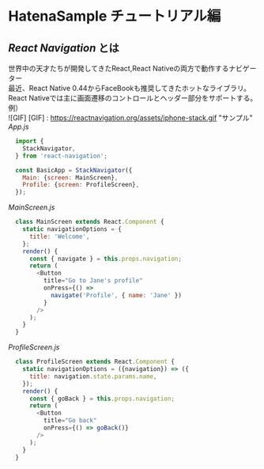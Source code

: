 # HatenaSample チュートリアル編  
## *React Navigation* とは  
 [React Navigation]:https://reactnavigation.org/ "React Navigation"  
 世界中の天才たちが開発してきたReact,React Nativeの両方で動作するナビゲーター  
最近、React Native 0.44からFaceBookも推奨してきたホットなライブラリ。  
React Nativeでは主に画面遷移のコントロールとヘッダー部分をサポートする。  
例）  
![GIF]
[GIF] : https://reactnavigation.org/assets/iphone-stack.gif "サンプル"  
*App.js*  
```javascript
  import {  
    StackNavigator,  
  } from 'react-navigation';  

  const BasicApp = StackNavigator({  
    Main: {screen: MainScreen},  
    Profile: {screen: ProfileScreen},  
  });  
```
*MainScreen.js*  
```javascript
  class MainScreen extends React.Component {  
    static navigationOptions = {  
      title: 'Welcome',  
    };  
    render() {  
      const { navigate } = this.props.navigation;  
      return (  
        <Button  
          title="Go to Jane's profile"  
          onPress={() =>  
            navigate('Profile', { name: 'Jane' })  
          }  
        />  
      );  
    }  
  }  
```
*ProfileScreen.js*  
```javascript
  class ProfileScreen extends React.Component {  
    static navigationOptions = ({navigation}) => ({  
      title: navigation.state.params.name,  
    });  
    render() {  
      const { goBack } = this.props.navigation;  
      return (  
        <Button  
          title="Go back"  
          onPress={() => goBack()}  
        />  
      );  
    }  
  }  
```
